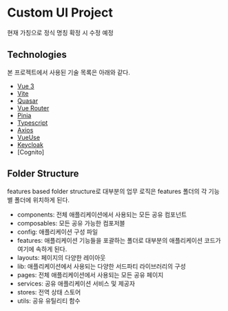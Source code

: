# Custom UI Project

현재 가칭으로 정식 명칭 확정 시 수정 예정

## Technologies

본 프로젝트에서 사용된 기술 목록은 아래와 같다.

- [Vue 3](https://vuejs.org)
- [Vite](https://vitejs.dev)
- [Quasar](https://quasar.dev)
- [Vue Router](https://router.vuejs.org)
- [Pinia](https://pinia.vuejs.org)
- [Typescript](https://www.typescriptlang.org)
- [Axios](https://axios-http.com)
- [VueUse](https://vueuse.org/)
- [Keycloak](https://keycloak.org/)
- [Cognito]
  
## Folder Structure

features based folder structure로 대부분의 업무 로직은 features 폴더의 각 기능 별 폴더에 위치하게 된다.

- components: 전체 애플리케이션에서 사용되는 모든 공유 컴포넌트
- composables: 모든 공유 가능한 컴포저블
- config: 애플리케이션 구성 파일
- features: 애플리케이션 기능들을 포괄하는 폴더로 대부분의 애플리케이션 코드가 여기에 속하게 된다.
- layouts: 페이지의 다양한 레이아웃
- lib: 애플리케이션에서 사용되는 다양한 서드파티 라이브러리의 구성
- pages: 전체 애플리케이션에서 사용되는 모든 공유 페이지
- services: 공유 애플리케이션 서비스 및 제공자
- stores: 전역 상태 스토어
- utils: 공유 유틸리티 함수
